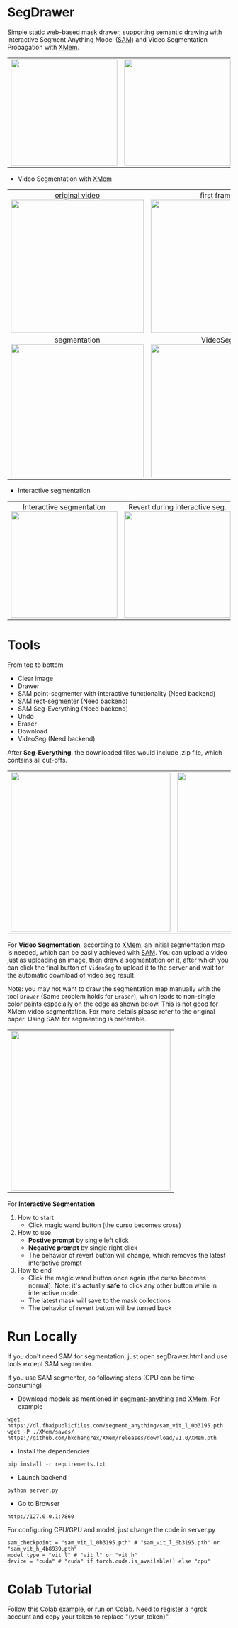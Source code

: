 # SegDrawer
Simple static web-based mask drawer, supporting semantic drawing with interactive Segment Anything Model ([SAM](https://github.com/facebookresearch/segment-anything)) and Video Segmentation Propagation with [XMem](https://github.com/hkchengrex/XMem).

<table>
  <tr>
    <td align="center">
      <img src="example/demo.gif" width="240" />
    </td>
    <td align="center">
      <img src="example/demo1.gif" width="240" />
    </td>
    <td align="center">
      <img src="example/demo2.gif" width="240" />
    </td>
  </tr>
</table>

- Video Segmentation with [XMem](https://github.com/hkchengrex/XMem)

<table>
  <tr>
    <td align="center">
      <a href="https://www.youtube.com/watch?v=fn3KWM1kuAw">original video</a><br>
      <img src="example/XMem/BostonDynamics_ori.gif" width="300" />
    </td>
    <td align="center">
      first frame<br>
      <img src="example/XMem/BostonDynamics_frame.png" width="300" />
    </td>
  </tr>
  <tr>
    <td align="center">
      segmentation<br>
      <img src="example/XMem/BostonDynamics_mask.png" width="300" />
    </td>
    <td align="center">
      VideoSeg<br>
      <img src="example/XMem/BostonDynamics_seg.gif" width="300" />
    </td>
  </tr>
</table>

- Interactive segmentation
<table>
  <tr>
    <td align="center">
      Interactive segmentation<br>
      <img src="example/interactive_seg/interactive.gif" width="240" />
    </td>
    <td align="center">
      Revert during interactive seg.<br>
      <img src="example/interactive_seg/revert.gif" width="240" />
    </td>
  </tr>
</table>

# Tools

From top to bottom
- Clear image
- Drawer
- SAM point-segmenter with interactive functionality (Need backend)
- SAM rect-segmenter (Need backend)
- SAM Seg-Everything (Need backend)
- Undo
- Eraser
- Download
- VideoSeg (Need backend)

After **Seg-Everything**, the downloaded files would include .zip file, which contains all cut-offs.

<table>
  <tr>
    <td align="center">
      <img src="example/dog.jpg" width="360" />
    </td>
    <td align="center">
      <img src="example/cut-off.jpg" width="360" />
    </td>
  </tr>
</table>

For **Video Segmentation**, according to [XMem](https://github.com/hkchengrex/XMem), an initial segmentation map is needed, which can be easily achieved with [SAM](https://github.com/facebookresearch/segment-anything). You can upload a video just as uploading an image, then draw a segmentation on it, after which you can click the final button of `VideoSeg` to upload it to the server and wait for the automatic download of video seg result.

Note: you may not want to draw the segmentation map manually with the tool `Drawer` (Same problem holds for `Eraser`), which leads to non-single color paints especially on the edge as shown below. This is not good for XMem video segmentation. For more details please refer to the original paper. Using SAM for segmenting is preferable.

<table>
  <tr>
    <td align="center">
      <img src="example/drawer.png" width="360" />
    </td>
  </tr>
</table>

For **Interactive Segmentation**

1. How to start
    - Click magic wand button (the curso becomes cross)
2. How to use
    - **Postive prompt** by single left click
    - **Negative prompt** by single right click
    - The behavior of revert button will change, which removes the latest interactive prompt
3. How to end
    - Click the magic wand button once again (the curso becomes normal). Note: it's actually **safe** to click any other button while in interactive mode.
    - The latest mask will save to the mask collections
    - The behavior of revert button will be turned back

# Run Locally

If you don't need SAM for segmentation, just open segDrawer.html and use tools except SAM segmenter.

If you use SAM segmenter, do following steps (CPU can be time-consuming)
- Download models as mentioned in [segment-anything](https://github.com/facebookresearch/segment-anything) and [XMem](https://github.com/hkchengrex/XMem).
For example
```
wget https://dl.fbaipublicfiles.com/segment_anything/sam_vit_l_0b3195.pth
wget -P ./XMem/saves/ https://github.com/hkchengrex/XMem/releases/download/v1.0/XMem.pth
```
- Install the dependencies
```shell
pip install -r requirements.txt
```
- Launch backend
```
python server.py
```
- Go to Browser
```
http://127.0.0.1:7860
```

For configuring CPU/GPU and model, just change the code in server.py
```
sam_checkpoint = "sam_vit_l_0b3195.pth" # "sam_vit_l_0b3195.pth" or "sam_vit_h_4b8939.pth"
model_type = "vit_l" # "vit_l" or "vit_h"
device = "cuda" # "cuda" if torch.cuda.is_available() else "cpu"
```

# Colab Tutorial

Follow this [Colab example](SegDrawer.ipynb), or run on [Colab](https://colab.research.google.com/drive/1PdWCpBgYwiQtvkdTBnW-y2T-s_Fc-2iI?usp=sharing). Need to register a ngrok account and copy your token to replace "{your_token}".
